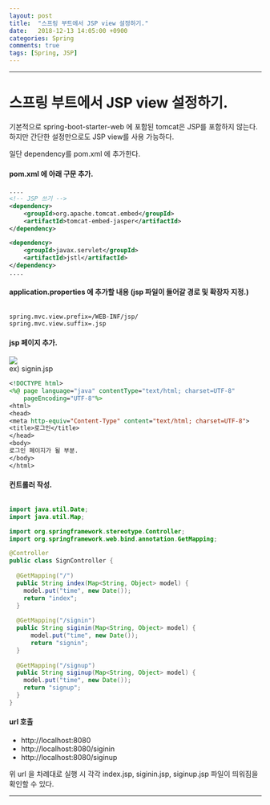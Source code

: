 ```yaml
---
layout: post
title:  "스프링 부트에서 JSP view 설정하기."
date:   2018-12-13 14:05:00 +0900
categories: Spring
comments: true
tags: [Spring, JSP]
---
```


---

# 스프링 부트에서 JSP view 설정하기.

기본적으로 spring-boot-starter-web 에 포함된 tomcat은 JSP를 포함하지 않는다.<br/>
하지만 간단한 설정만으로도 JSP view를 사용 가능하다.<br>

일단 dependency를 pom.xml 에 추가한다.

#### pom.xml 에 아래 구문 추가.

```xml
....
<!-- JSP 쓰기 -->
<dependency>
	<groupId>org.apache.tomcat.embed</groupId>
	<artifactId>tomcat-embed-jasper</artifactId>
</dependency>

<dependency>
	<groupId>javax.servlet</groupId>
	<artifactId>jstl</artifactId>
</dependency>
....

```

#### application.properties 에 추가할 내용 (jsp 파일이 들어갈 경로 및 확장자 지정.)

```properties

spring.mvc.view.prefix=/WEB-INF/jsp/
spring.mvc.view.suffix=.jsp

```

#### jsp 페이지 추가.

<img src="{{ site.baseurl }}/public/post/springboot/spring-boot-jsp-setting.png"/>
<br>
ex) signin.jsp

```jsp
<!DOCTYPE html>
<%@ page language="java" contentType="text/html; charset=UTF-8"
	pageEncoding="UTF-8"%>
<html>
<head>
<meta http-equiv="Content-Type" content="text/html; charset=UTF-8">
<title>로그인</title>
</head>
<body>
로그인 페이지가 될 부분.
</body>
</html>
```

#### 컨트롤러 작성.

```java

import java.util.Date;
import java.util.Map;

import org.springframework.stereotype.Controller;
import org.springframework.web.bind.annotation.GetMapping;

@Controller
public class SignController {
  
  @GetMapping("/")
  public String index(Map<String, Object> model) {
    model.put("time", new Date());
    return "index";
  }
  
  @GetMapping("/signin")
  public String siginin(Map<String, Object> model) {
      model.put("time", new Date());
      return "signin";
  }
  
  @GetMapping("/signup")
  public String siginup(Map<String, Object> model) {
    model.put("time", new Date());
    return "signup";
  }
}

```

#### url 호출
- http://localhost:8080 <br>
- http://localhost:8080/siginin <br>
- http://localhost:8080/siginup <br>

위 url 을 차례대로 실행 시 각각 index.jsp, siginin.jsp, siginup.jsp 파일이 띄워짐을 확인할 수 있다.<br>


[jekyll-docs]: https://jekyllrb.com/docs/home
[jekyll-gh]:   https://github.com/jekyll/jekyll
[jekyll-talk]: https://talk.jekyllrb.com/

---

